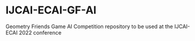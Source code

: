 # IJCAI-ECAI-GF-AI
Geometry Friends Game AI Competition repository to be used at the IJCAI-ECAI 2022 conference
